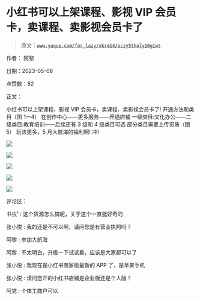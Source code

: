 # 小红书可以上架课程、影视 VIP 会员卡，卖课程、卖影视会员卡了

> 原文：[`www.yuque.com/for_lazy/xkrm14/oczy5tholy16g1wt`](https://www.yuque.com/for_lazy/xkrm14/oczy5tholy16g1wt)

作者： 阿黎

日期：2023-05-08

点赞数：82

正文：

小红书可以上架课程、影视 VIP 会员卡，卖课程、卖影视会员卡了! 开通方法和类目（图 1—4） 在创作中心——更多服务——开通店铺 一级类目:文化办公——二级类目:教育培训——后续还有 3 级和 4 级类目可选 部分类目需要上传资质（图 5） 玩法更多，5 月大航海的福利啊! 冲!

![](img/3b78bc1bf25031d9d336bb0f30979b28.png)  

![](img/4afbb10ede4845e6ef7850a2a11208d4.png)  

![](img/e2c58462b3b834211608f0184c1f0680.png)  

![](img/db9a8e2623f9bcec8d24efb5465afa07.png)  

![](img/e151712bca6342f72a767517690f9459.png)  

评论区：

书虫¹ : 这个货源怎么搞呢，关于这个一直挺好奇的

张小悦 : 我的还是不可以啊，请问您是有营业执照吗？

阿黎 : 参加大航海

阿黎 : 不太明白，升级一下试试看，应该是大家都可以了

张小悦 : 我现在是小红书商家版最新的 APP 了，是苹果手机

张小悦 : 请问您开的小红书店铺是企业版还是个人版？

阿党 : 个体工商户可以

